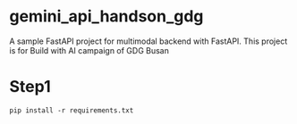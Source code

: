 # gemini_api_handson_gdg
A sample FastAPI project for multimodal backend with FastAPI. This project is for Build with AI campaign of GDG Busan

# Step1
```
pip install -r requirements.txt
```
